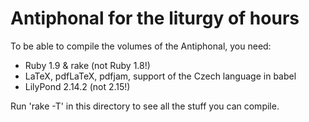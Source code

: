 # Antiphonal for the liturgy of hours #

To be able to compile the volumes of the Antiphonal,
you need:

* Ruby 1.9 & rake (not Ruby 1.8!)
* LaTeX, pdfLaTeX, pdfjam, support of the Czech language in babel
* LilyPond 2.14.2 (not 2.15!)

Run 'rake -T' in this directory to see all the stuff you can compile.